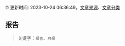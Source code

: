 :alarm_clock: 更新时间: 2023-10-24 06:36:49。[文章来源](/README.md)、[文章分类](/TAGS.md)

## 报告


> 关键字：`报告`、`月报`



